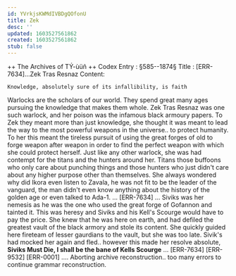 ```yaml
---
id: YVrkjsKWMdIVBDgQOfonU
title: Zek
desc: ''
updated: 1603527561862
created: 1603527561862
stub: false
---
```



++ The Archives of TÝ-ùüñ ++
Codex Entry : §585--1874§
Title : [ERR-7634]...Zek Tras Resnaz
Content:

    Knowledge, absolutely sure of its infallibility, is faith

Warlocks are the scholars of our world. They spend great many ages pursuing the knowledge that makes them whole. Zek Tras Resnaz was one such warlock, and her poison was the infamous black armoury papers. To Zek they meant more than just knowledge, she thought it was meant to lead the way to the most powerful weapons in the universe.. to protect humanity. To her this meant the tireless pursuit of using the great forges of old to forge weapon after weapon in order to find the perfect weapon with which she could protect herself. Just like any other warlock, she was had contempt for the titans and the hunters around her. Titans those buffoons who only care about punching things and those hunters who just didn't care about any higher purpose other than themselves. She always wondered why did Ikora even listen to Zavala, he was not fit to be the leader of the vanguard, the man didn't even know anything about the history of the golden age or even talked to Ada-1.
...
[ERR-7634]
...
Siviks was her nemesis as he was the one who used the great forge of Gofannon and tainted it. This was heresy and Siviks and his Kell's Scourge would have to pay the price. She knew that he was here on earth, and had defiled the greatest vault of the black armory and stole its content. She quickly guided here fireteam of lesser gaurdians to the vault, but she was too late. Sivik's had mocked her again and fled.. however this made her resolve absolute, **Siviks Must Die, I shall be the bane of Kells Scourge**
...
[ERR-7634]
[ERR-9532]
[ERR-0001]
.... Aborting archive reconstruction.. too many errors to continue grammar reconstruction.
